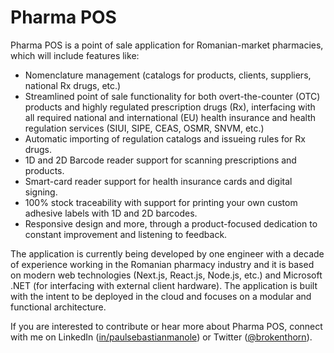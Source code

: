 # Pharma POS
Pharma POS is a point of sale application for Romanian-market pharmacies, which will include features like:

- Nomenclature management (catalogs for products, clients, suppliers, national Rx drugs, etc.)
- Streamlined point of sale functionality for both overt-the-counter (OTC) products and highly regulated prescription drugs (Rx), interfacing with all required national and international (EU) health insurance and health regulation services (SIUI, SIPE, CEAS, OSMR, SNVM, etc.)
- Automatic importing of regulation catalogs and issueing rules for Rx drugs.
- 1D and 2D Barcode reader support for scanning prescriptions and products.
- Smart-card reader support for health insurance cards and digital signing.
- 100% stock traceability with support for printing your own custom adhesive labels with 1D and 2D barcodes.
- Responsive design and more, through a product-focused dedication to constant improvement and listening to feedback.

The application is currently being developed by one engineer with a decade of experience working in the Romanian pharmacy industry and it is based on modern web technologies (Next.js, React.js, Node.js, etc.) and Microsoft .NET (for interfacing with external client hardware). The application is built with the intent to be deployed in the cloud and focuses on a modular and functional architecture.

If you are interested to contribute or hear more about Pharma POS, connect with me on LinkedIn ([in/paulsebastianmanole](https://www.linkedin.com/in/paulsebastianmanole/)) or Twitter ([@brokenthorn](https://twitter.com/brokenthorn)).
